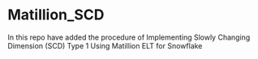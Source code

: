 # Matillion_SCD
In this repo have added the procedure of Implementing Slowly Changing Dimension (SCD) Type 1 Using Matillion ELT for Snowflake
